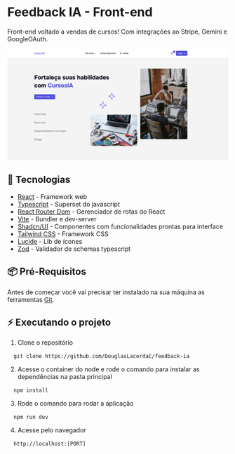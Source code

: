 # Feedback IA - Front-end
Front-end voltado a vendas de cursos! Com integrações ao Stripe, Gemini e GoogleOAuth.

![Screenshot](./public/readme-cover.png)

## 🚀 Tecnologias
- [React](https://react.dev/) - Framework web
- [Typescript](https://www.typescriptlang.org/) - Superset do javascript
- [React Router Dom](https://reactrouter.com/en/main) - Gerenciador de rotas do React
- [Vite](https://vitejs.dev/) - Bundler e dev-server
- [Shadcn/UI](https://ui.shadcn.com/) - Componentes com funcionalidades prontas para interface
- [Tailwind CSS](https://tailwindcss.com/) - Framework CSS
- [Lucide](https://lucide.dev/) - Lib de ícones
- [Zod](https://zod.dev/) - Validador de schemas typescript

## 📦️ Pré-Requisitos
Antes de começar você vai precisar ter instalado na sua máquina as ferramentas [Git](https://git-scm.com/).

## ⚡ Executando o projeto
1. Clone o repositório
```
  git clone https://github.com/DouglasLacerdaC/feedback-ia
```
2. Acesse o container do node e rode o comando para instalar as dependências na pasta principal
```
  npm install
```
3. Rode o comando para rodar a aplicação
```
  npm run dev
```
4. Acesse pelo navegador
```
  http://localhost:[PORT]
```
